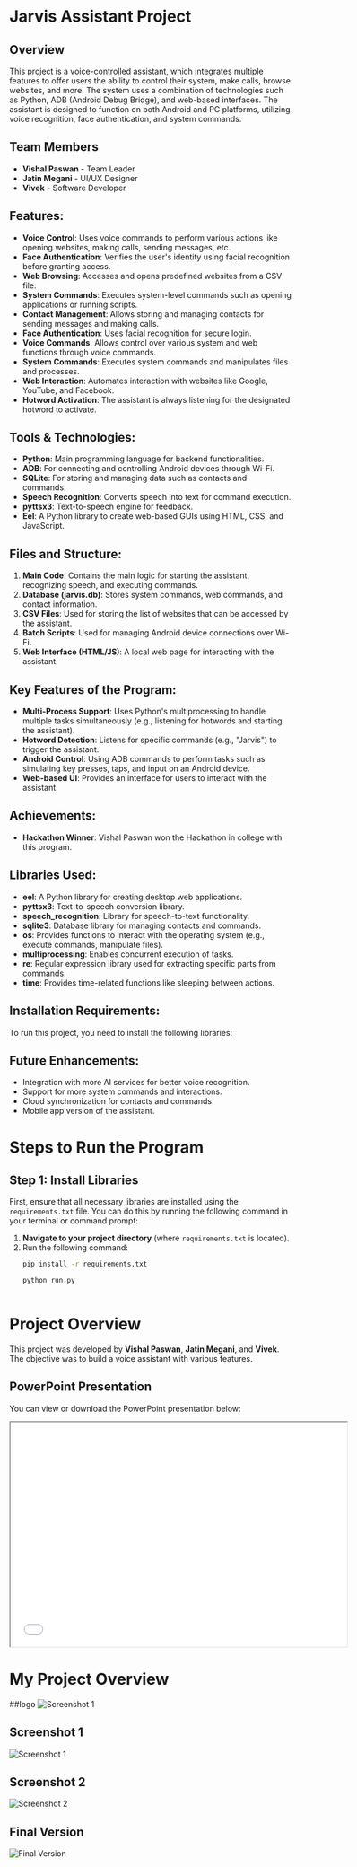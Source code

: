 # Jarvis Assistant Project

## Overview
This project is a voice-controlled assistant, which integrates multiple features to offer users the ability to control their system, make calls, browse websites, and more. The system uses a combination of technologies such as Python, ADB (Android Debug Bridge), and web-based interfaces. The assistant is designed to function on both Android and PC platforms, utilizing voice recognition, face authentication, and system commands.

## Team Members
- **Vishal Paswan** - Team Leader
- **Jatin Megani** - UI/UX Designer
- **Vivek** - Software Developer
## Features:
- **Voice Control**: Uses voice commands to perform various actions like opening websites, making calls, sending messages, etc.
- **Face Authentication**: Verifies the user's identity using facial recognition before granting access.
- **Web Browsing**: Accesses and opens predefined websites from a CSV file.
- **System Commands**: Executes system-level commands such as opening applications or running scripts.
- **Contact Management**: Allows storing and managing contacts for sending messages and making calls.
- **Face Authentication**: Uses facial recognition for secure login.
- **Voice Commands**: Allows control over various system and web functions through voice commands.
- **System Commands**: Executes system commands and manipulates files and processes.
- **Web Interaction**: Automates interaction with websites like Google, YouTube, and Facebook.
- **Hotword Activation**: The assistant is always listening for the designated hotword to activate.


## Tools & Technologies:
- **Python**: Main programming language for backend functionalities.
- **ADB**: For connecting and controlling Android devices through Wi-Fi.
- **SQLite**: For storing and managing data such as contacts and commands.
- **Speech Recognition**: Converts speech into text for command execution.
- **pyttsx3**: Text-to-speech engine for feedback.
- **Eel**: A Python library to create web-based GUIs using HTML, CSS, and JavaScript.

## Files and Structure:
1. **Main Code**: Contains the main logic for starting the assistant, recognizing speech, and executing commands.
2. **Database (jarvis.db)**: Stores system commands, web commands, and contact information.
3. **CSV Files**: Used for storing the list of websites that can be accessed by the assistant.
4. **Batch Scripts**: Used for managing Android device connections over Wi-Fi.
5. **Web Interface (HTML/JS)**: A local web page for interacting with the assistant.

## Key Features of the Program:
- **Multi-Process Support**: Uses Python's multiprocessing to handle multiple tasks simultaneously (e.g., listening for hotwords and starting the assistant).
- **Hotword Detection**: Listens for specific commands (e.g., "Jarvis") to trigger the assistant.
- **Android Control**: Using ADB commands to perform tasks such as simulating key presses, taps, and input on an Android device.
- **Web-based UI**: Provides an interface for users to interact with the assistant.

## Achievements:
- **Hackathon Winner**: Vishal Paswan won the Hackathon in college with this program.

## Libraries Used:
- **eel**: A Python library for creating desktop web applications.
- **pyttsx3**: Text-to-speech conversion library.
- **speech_recognition**: Library for speech-to-text functionality.
- **sqlite3**: Database library for managing contacts and commands.
- **os**: Provides functions to interact with the operating system (e.g., execute commands, manipulate files).
- **multiprocessing**: Enables concurrent execution of tasks.
- **re**: Regular expression library used for extracting specific parts from commands.
- **time**: Provides time-related functions like sleeping between actions.

## Installation Requirements:
To run this project, you need to install the following libraries:



## Future Enhancements:
- Integration with more AI services for better voice recognition.
- Support for more system commands and interactions.
- Cloud synchronization for contacts and commands.
- Mobile app version of the assistant.

# Steps to Run the Program

## Step 1: Install Libraries

First, ensure that all necessary libraries are installed using the `requirements.txt` file. You can do this by running the following command in your terminal or command prompt:

1. **Navigate to your project directory** (where `requirements.txt` is located).
2. Run the following command:
   ```bash
   pip install -r requirements.txt

   python run.py


   
# Project Overview

This project was developed by **Vishal Paswan**, **Jatin Megani**, and **Vivek**. The objective was to build a voice assistant with various features.

## PowerPoint Presentation

You can view or download the PowerPoint presentation below:
<iframe src="[https://www.example.com/file.pdf](https://docs.google.com/presentation/d/1Yr9gHBQWnkiPxccAvg3sJipEmjzHjSV1pRm9GPUVz5E/edit?usp=sharing)" width="600" height="400"></iframe>


# My Project Overview
##logo
![Screenshot 1](www/assets/images/pngegg.ico)

## Screenshot 1
![Screenshot 1](www/assets/images/Screenshot%202024-11-10%20152235.png)

## Screenshot 2
![Screenshot 2](www/assets/images/Screenshot%202024-11-10%20152015.png)

## Final Version
![Final Version](www/assets/images/Screenshot%202024-11-10%20151947.png)





